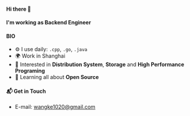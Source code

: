 #### Hi there 👋

#### I'm working as Backend Engineer


#### BIO
- ⚙️ I use daily: `.cpp`, `.go`, `.java`
- 🌍 Work in Shanghai
- 🧐 Interested in **Distribution System**, **Storage** and **High Performance Programing**
- 🌱 Learning all about **Open Source**

#### 📬 Get in Touch
- E-mail: wangke1020@gmail.com

<!---
wangke1020/wangke1020 is a ✨ special ✨ repository because its `README.md` (this file) appears on your GitHub profile.
You can click the Preview link to take a look at your changes.
--->
